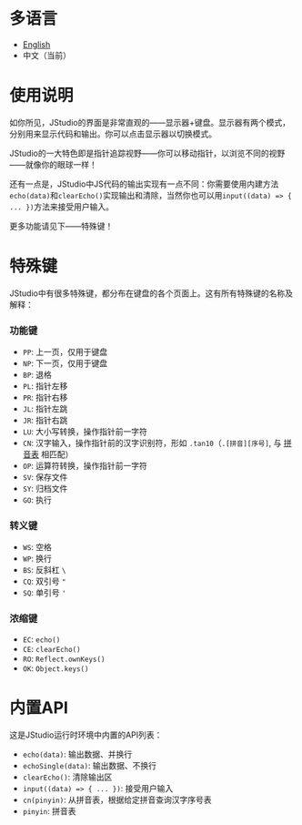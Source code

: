 # 多语言
- [English](https://github.com/jwhgzs/vepp-jstudio/blob/master/README.md)
- 中文（当前）

# 使用说明
如你所见，JStudio的界面是非常直观的——显示器+键盘。显示器有两个模式，分别用来显示代码和输出。你可以点击显示器以切换模式。

JStudio的一大特色即是指针追踪视野——你可以移动指针，以浏览不同的视野——就像你的眼球一样！

还有一点是，JStudio中JS代码的输出实现有一点不同：你需要使用内建方法`echo(data)`和`clearEcho()`实现输出和清除，当然你也可以用`input((data) => { ... })`方法来接受用户输入。

更多功能请见下——特殊键！

# 特殊键
JStudio中有很多特殊键，都分布在键盘的各个页面上。这有所有特殊键的名称及解释：

### 功能键
- `PP`: 上一页，仅用于键盘
- `NP`: 下一页，仅用于键盘
- `BP`: 退格
- `PL`: 指针左移
- `PR`: 指针右移
- `JL`: 指针左跳
- `JR`: 指针右跳
- `LU`: 大小写转换，操作指针前一字符
- `CN`: 汉字输入，操作指针前的汉字识别符，形如 `.tan10`（`.[拼音][序号]`, 与 [拼音表](https://github.com/jwhgzs/vepp-jstudio/tree/master/page/pinyin.js) 相匹配）
- `OP`: 运算符转换，操作指针前一字符
- `SV`: 保存文件
- `SY`: 归档文件
- `GO`: 执行

### 转义键
- `WS`: 空格
- `WP`: 换行
- `BS`: 反斜杠 `\`
- `CQ`: 双引号 `"`
- `SQ`: 单引号 `'`

### 浓缩键
- `EC`: `echo()`
- `CE`: `clearEcho()`
- `RO`: `Reflect.ownKeys()`
- `OK`: `Object.keys()`

# 内置API
这是JStudio运行时环境中内置的API列表：

- `echo(data)`: 输出数据、并换行
- `echoSingle(data)`: 输出数据、不换行
- `clearEcho()`: 清除输出区
- `input((data) => { ... })`: 接受用户输入
- `cn(pinyin)`: 从拼音表，根据给定拼音查询汉字序号表
- `pinyin`: 拼音表